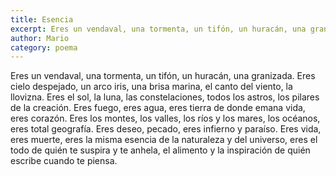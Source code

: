 ```yaml
---
title: Esencia
excerpt: Eres un vendaval, una tormenta, un tifón, un huracán, una granizada. Eres cielo despejado, un arco iris, una brisa marina, el canto del viento, la llovizna. 
author: Mario
category: poema
---
```


Eres un vendaval, una tormenta, un tifón, un huracán, una granizada. Eres cielo despejado, un arco iris, una brisa marina, el canto del viento, la llovizna. Eres el sol, la luna, las constelaciones, todos los astros, los pilares de la creación. Eres fuego, eres agua, eres tierra de donde emana vida, eres corazón. Eres los montes, los valles, los ríos y los mares, los océanos, eres total geografía. Eres deseo, pecado, eres infierno y paraíso. Eres vida, eres muerte, eres la misma esencia de la naturaleza y del universo, eres el todo de quién te suspira y te anhela, el alimento y la inspiración de quién escribe cuando te piensa.  
